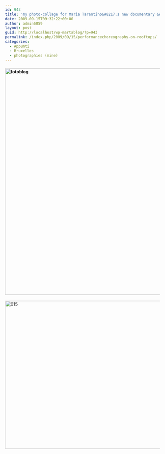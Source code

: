 ```yaml
---
id: 943
title: 'my photo-collage for Maria Tarantino&#8217;s new documentary &#8216;Our City&#8217;'
date: 2009-09-15T09:32:22+00:00
author: admin6059
layout: post
guid: http://localhost/wp-martablog/?p=943
permalink: /index.php/2009/09/15/performancechoreography-on-rooftops/
categories:
  - Appunti
  - Bruxelles
  - photographies (mine)
---
```

#### [<img class="aligncenter wp-image-1751 size-full" title="fotoblog" src="http://blog.martasmaldone.eu/wp-content/uploads/2009/09/fotoblog1.jpeg" alt="fotoblog" width="1904" height="736" srcset="http://blog.martasmaldone.eu/wp-content/uploads/2009/09/fotoblog1.jpeg 1904w, http://blog.martasmaldone.eu/wp-content/uploads/2009/09/fotoblog1-300x116.jpeg 300w, http://blog.martasmaldone.eu/wp-content/uploads/2009/09/fotoblog1-768x297.jpeg 768w, http://blog.martasmaldone.eu/wp-content/uploads/2009/09/fotoblog1-1024x396.jpeg 1024w, http://blog.martasmaldone.eu/wp-content/uploads/2009/09/fotoblog1-1200x464.jpeg 1200w" sizes="(max-width: 1904px) 100vw, 1904px" />](http://blog.martasmaldone.eu/wp-content/uploads/2009/09/fotoblog1.jpeg)

#### 

<img class="aligncenter wp-image-2241" title="015" src="http://blog.martasmaldone.eu/wp-content/uploads/2009/09/015.jpg" width="680" height="481" srcset="http://blog.martasmaldone.eu/wp-content/uploads/2009/09/015.jpg 850w, http://blog.martasmaldone.eu/wp-content/uploads/2009/09/015-300x212.jpg 300w, http://blog.martasmaldone.eu/wp-content/uploads/2009/09/015-768x543.jpg 768w" sizes="(max-width: 680px) 100vw, 680px" />